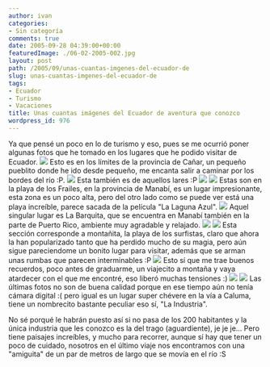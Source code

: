 ```yaml
---
author: ivan
categories:
- Sin categoría
comments: true
date: 2005-09-28 04:39:00+00:00
featuredImage: ./06-02-2005-002.jpg
layout: post
path: /2005/09/unas-cuantas-imgenes-del-ecuador-de
slug: unas-cuantas-imgenes-del-ecuador-de
tags:
- Ecuador
- Turismo
- Vacaciones
title: Unas cuantas imágenes del Ecuador de aventura que conozco
wordpress_id: 976
---
```


Ya que pensé un poco en lo de turismo y eso, pues se me ocurrió poner algunas fotos que he tomado en los lugares que he podido visitar de Ecuador. [![](http://photos1.blogger.com/blogger/5311/455/320/06-02-2005%20002.jpg)](http://photos1.blogger.com/blogger/5311/455/1600/06-02-2005%20002.jpg) Esto es en los límites de la provincia de Cañar, un pequeño pueblito donde he ido desde pequeño, me encanta salir a caminar por los bordes del río :P. [![](http://photos1.blogger.com/blogger/5311/455/320/06-02-2005%20005.jpg)](http://photos1.blogger.com/blogger/5311/455/1600/06-02-2005%20005.jpg) Esta también es de aquellos lares :P [![](http://photos1.blogger.com/blogger/5311/455/320/img114.jpg)](http://photos1.blogger.com/blogger/5311/455/1600/img114.jpg) [![](http://photos1.blogger.com/blogger/5311/455/320/frailes2.jpg)](http://photos1.blogger.com/blogger/5311/455/1600/frailes2.jpg) Estas son en la playa de los Frailes, en la provincia de Manabí, es un lugar impresionante, esta zona es un poco alta, pero del otro lado como se puede ver está una playa increíble, parece sacada de la película "La Laguna Azul". [![](http://photos1.blogger.com/blogger/5311/455/320/barquitaXfuera.jpg)](http://photos1.blogger.com/blogger/5311/455/1600/barquitaXfuera.jpg) Aquel singular lugar es La Barquita, que se encuentra en Manabí también en la parte de Puerto Rico, ambiente muy agradable y relajado. [![](http://photos1.blogger.com/blogger/5311/455/320/montana%20017_small.jpg)](http://photos1.blogger.com/blogger/5311/455/1600/montana%20017_small.jpg) [![](http://photos1.blogger.com/blogger/5311/455/320/12-julio-04%20002.jpg)](http://photos1.blogger.com/blogger/5311/455/1600/12-julio-04%20002.jpg) Esta sección corresponde a montañita, la playa de los surfistas, claro que ahora la han popularizado tanto que ha perdido mucho de su magia, pero aún sigue pareciendome un bonito lugar para visitar, además que se arman unas rumbas que parecen interminables :P [![](http://photos1.blogger.com/blogger/5311/455/320/atardecer%20montana%20025_small.jpg)](http://photos1.blogger.com/blogger/5311/455/1600/atardecer%20montana%20025_small.jpg) Esto sí que me trae buenos recuerdos, poco antes de graduarme, un viajecito a montaña y vaya atardecer con el que me encontré, eso liberó muchas tensiones :) [![](http://photos1.blogger.com/blogger/5311/455/320/LIrio.jpg)](http://photos1.blogger.com/blogger/5311/455/1600/LIrio.jpg) [![](http://photos1.blogger.com/blogger/5311/455/320/todosRio.jpg)](http://photos1.blogger.com/blogger/5311/455/1600/todosRio.jpg) Las últimas fotos no son de buena calidad porque en ese tiempo aún no tenía cámara digital :( pero igual es un lugar super chévere en la vía a Caluma, tiene un nombrecito bastante peculiar eso sí, "La Industria".

No sé porqué le habrán puesto así si no pasa de los 200 habitantes y la única industria que les conozco es la del trago (aguardiente), je je je... Pero tiene paisajes increíbles, y mucho para recorrer, aunque sí hay que tener un poco de cuidado, nosotros en el último viaje nos encontramos con una "amiguita" de un par de metros de largo que se movía en el río :S